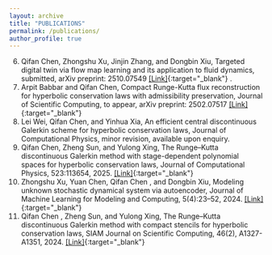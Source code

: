 ```yaml
---
layout: archive
title: "PUBLICATIONS"
permalink: /publications/
author_profile: true
---
```

6. Qifan Chen, Zhongshu Xu, Jinjin Zhang, and Dongbin Xiu, Targeted digital twin via flow map learning and its application to fluid dynamics, submitted, arXiv preprint: 2510.07549 [[Link]](https://arxiv.org/abs/2510.07549){:target="_blank"} .<br>
5. Arpit Babbar and Qifan Chen, Compact Runge-Kutta flux reconstruction for hyperbolic conservation laws with admissibility preservation, Journal of Scientific Computing, to appear, arXiv preprint: 2502.07517 [[Link]](https://arxiv.org/abs/2502.07517){:target="_blank"}<br>
4. Lei Wei, Qifan Chen, and Yinhua Xia, An efficient central discontinuous Galerkin scheme for
hyperbolic conservation laws, Journal of Computational Physics, minor revision, available upon enquiry.<br>
3. Qifan Chen, Zheng Sun, and Yulong Xing, The Runge–Kutta discontinuous Galerkin method with stage-dependent polynomial spaces for hyperbolic conservation laws, Journal of Computational Physics, 523:113654, 2025.  [[Link]](https://www.sciencedirect.com/science/article/abs/pii/S0021999124009021){:target="_blank"}<br>
2. Zhongshu Xu, Yuan Chen,  Qifan Chen , and Dongbin Xiu, Modeling unknown stochastic dynamical system via autoencoder,  Journal of Machine Learning for Modeling and Computing,  5(4):23–52, 2024.  [[Link]](https://www.dl.begellhouse.com/journals/558048804a15188a,7dd2ba1c3481309f,1fa59aa90d1bc10a.html){:target="_blank"}<br>
1. Qifan Chen , Zheng Sun, and Yulong Xing, The Runge–Kutta discontinuous Galerkin method with compact stencils for hyperbolic conservation laws,   SIAM Journal on Scientific Computing, 46(2), A1327-A1351, 2024.  [[Link]](https://epubs.siam.org/doi/abs/10.1137/23M158629X){:target="_blank"}<br>
 
